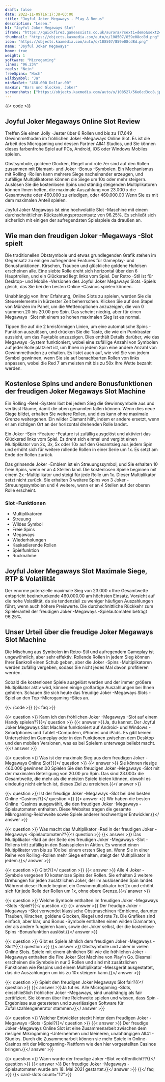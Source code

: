 ```yaml
---
draft: false
date: 2022-11-09T16:17:38+03:00
title: "Joyful Joker Megaways - Play & Bonus"
description: "Lesen."
h1: "Joyful Joker Megaways Slot"
iframe: "https://quickfire3.gameassists.co.uk/aurora/?sext1=demo&sext2=demo&csid=1866&gameid=joyfulJokerDesktop&ul=en&variant=MIT-Demo&theme=quickfiressl"
thumbnail: "https://objects.kaxmedia.com/auto/o/108507/859e08cd8d.png"
icon: "https://objects.kaxmedia.com/auto/o/108507/859e08cd8d.png"
name: "Joyful Joker Megaways"
home: true
weight: 1
software: "Microgaming"
lines: "96.25%"
reels: "Nein"
freeSpins: "Hoch"
wildSymbol: "Ja"
minMaxBet: "460.000 Dollar.00"
maxWin: "Bars und Glocken, Joker"
screenshots: ["https://objects.kaxmedia.com/auto/o/108527/56e6cd3cc8.jpeg"]
---
```


{{< code >}}<h2>Joyful Joker Megaways Online Slot Review</h2><p>Treffen Sie einen Jolly -Jester über 6 Rollen und bis zu 117.649 Gewinnmethoden im fröhlichen Joker -Megaways Online Slot. Es ist die Arbeit des Microgaming und dessen Partner All41 Studios, und Sie können dieses farbenfrohe Spiel auf PCs, Android, iOS oder Windows Mobiles spielen.</p><p>Obstsymbole, goldene Glocken, Riegel und rote 7er sind auf den Rollen zusammen mit Diamant- und Joker -Bonus -Symbolen. Ein Mechanismus mit Rolling -Rollen kann mehrere Siege nacheinander erzeugen, und zufällige Multiplikatoren können die Siege um 10x oder mehr steigern. Auslösen Sie die kostenlosen Spins und ständig steigenden Multiplikatoren können Ihnen helfen, die maximale Auszahlung von 23.000 x die Gesamtwette oder 460.000 zu erledigen, oder 460.000.00 Wenn Sie es mit dem maximalen Anteil spielen.</p><p>Joyful Joker Megaways ist eine hochvolatile Slot -Maschine mit einem durchschnittlichen Rückzahlungsprozentsatz von 96.25%. Es schließt sich sicherlich mit einigen der aufregendsten Spielspiele da draußen an.</p><h2>Wie man den freudigen Joker -Megaways -Slot spielt</h2><p>Die traditionellen Obstsymbole und etwas grundlegenden Grafik stehen im Gegensatz zu einigen aufregenden Features für Gameplay- und Bonusfunktionen. Kirschen, Trauben und glückliche goldene Hufeisen erscheinen alle. Eine siebte Rolle dreht sich horizontal über den 6 Hauptrollen, und ein Glücksrad liegt links vom Spiel. Der Retro -Stil ist für Desktop- und Mobile -Versionen des Joyful Joker Megaways Slots -Spiels gleich, das Sie bei den besten Online -Casinos spielen können.</p><p>Unabhängig von Ihrer Erfahrung, Online Slots zu spielen, werden Sie die Steuerelemente in kürzester Zeit beherrschen. Klicken Sie auf den Stapel von Münzen im Panel, um die Wettenoptionen anzuzeigen, die von 0 stammen.20 bis 20.00 pro Spin. Das scheint niedrig, aber für einen Megaways -Slot mit einem so hohen maximalen Sieg ist es normal.</p><p>Tippen Sie auf die 2 kreisförmigen Linien, um eine automatische Spins -Funktion auszulösen, und drücken Sie die Taste, die wie ein Punktraster aussieht, um das Paytable anzuzeigen. Dies enthält Details darüber, wie das Megaways -System funktioniert, wobei eine zufällige Anzahl von Symbolen auf jeder Rolle platziert ist, um Ihnen in jedem Spin eine andere Anzahl von Gewinnmethoden zu erhalten. Es listet auch auf, wie viel Sie von jedem Symbol gewinnen, wenn Sie sie auf benachbarten Rollen von links anpassen, wobei die Red 7 am meisten mit bis zu 50x Ihre Wette bezahlt werden.</p><h2>Kostenlose Spins und andere Bonusfunktionen der freudigen Joker Megaways Slot Machine</h2><p>Ein Rolling -Reel -System löst bei jedem Sieg die Gewinnsymbole aus und verlässt Räume, damit die oben genannten fallen können. Wenn dies neue Siege bildet, erhalten Sie weitere Rollen, und dies kann ohne maximale Grenze weitergehen. Ein wilder Diamant hilft, indem er andere ersetzt, wenn er am richtigen Ort an der horizontal drehenden Rolle landet.</p><p>Ein Joker -Spin -Feature -Feature ist zufällig ausgelöst und aktiviert das Glücksrad links vom Spiel. Es dreht sich einmal und vergibt einen Multiplikator von 2x, 3x, 5x oder 10x auf den Gesamtsieg aus jedem Spin und erhöht sich für weitere rollende Rollen in einer Serie um 1x. Es setzt am Ende der Rollen zurück.</p><p>Das grinsende Joker -Emblem ist ein Streuungssymbol, und Sie erhalten 10 freie Spins, wenn er an 4 Stellen land. Die kostenlosen Spiele beginnen mit einem 2x -Multiplikator und steigt für jede Rolle um 1x. Dieser Multiplikator setzt nicht zurück. Sie erhalten 3 weitere Spins von 3 Joker -Streuungssymbolen und 4 weitere, wenn er an 4 Stellen auf der oberen Rolle erscheint.</p><h3>
Slot -Funktionen</h3><ul>
<li></span>
Multiplikatoren</li>
<li></span>
Streuung</li>
<li></span>
Wildes Symbol</li>
<li></span>
Freie Spins</li>
<li></span>
Megaways</li>
<li></span>
Wiederholungen</li>
<li></span>
Kaskadierende Rollen</li>
<li></span>
Spielfunktion</li>
<li></span>
Rücknahme</li></ul><h2>Joyful Joker Megaways Slot Maximale Siege, RTP & Volatilität</h2><p>Der enorme potenzielle maximale Sieg von 23.000 x Ihre Gesamtwette entspricht beeindruckende 460.000.00 am höchsten Einsatz. Vorsicht auf die hohe Volatilität, da sie tendenziell zu weniger häufigen Auszahlungen führt, wenn auch höhere Preiswerte. Die durchschnittliche Rückkehr zum Spieleranteil der freudigen Joker -Megaways -Spielautomaten beträgt 96.25%.</p><h2>Unser Urteil über die freudige Joker Megaways Slot Machine</h2><p>Die Mischung aus Symbolen im Retro-Stil und aufregendem Gameplay ist ungewöhnlich, aber sehr effektiv. Rollende Rollen in jedem Sieg können Ihrer Bankroll einen Schub geben, aber die Joker -Spins -Multiplikatoren werden zufällig vergeben, sodass Sie nicht jedes Mal davon profitieren werden.</p><p>Sobald die kostenlosen Spiele ausgelöst werden und der immer größere Multiplikator aktiv wird, können einige großartige Auszahlungen bei Ihnen gehören. Schauen Sie sich heute das freudige Joker -Megaways Slots -Spiel an den Top -Microgaming -Sites an.</p>
{{< /code >}}
{{< faq >}}

{{< question >}} Kann ich den fröhlichen Joker -Megaways -Slot auf einem Handy spielen??{{</ question >}}
{{< answer >}}Ja, du kannst. Der Joyful Joker Megaways Slot Machine funktioniert auf Android- und Windows -Smartphones und Tablet -Computern, iPhones und iPads. Es gibt keinen Unterschied im Gameplay oder in den Funktionen zwischen dem Desktop und den mobilen Versionen, was es bei Spielern unterwegs beliebt macht.{{</ answer >}}

{{< question >}} Was ist der maximale Sieg aus dem freudigen Joker -Megaways Online Slot?{{</ question >}}
{{< answer >}} Sie können riesige 460.000 gewinnen.00 Spielen Sie den freudigen Joker -Megaways -Slot mit der maximalen Beteiligung von 20.00 pro Spin. Das sind 23.000x die Gesamtwette, die mehr als die meisten Spiele bieten können, obwohl es eindeutig nicht einfach ist, dieses Ziel zu erreichen.{{</ answer >}}

{{< question >}} Ist der freudige Joker -Megaways -Slot bei den besten Online -Casinos?{{</ question >}}
{{< answer >}} Wir haben die besten Online -Casinos ausgewählt, die den freudigen Joker -Megaways -Spielautomaten enthalten. Diese Websites tragen die gesamte Mikrogaming-Reichweite sowie Spiele anderer hochwertiger Entwickler.{{</ answer >}}

{{< question >}} Was macht das Multiplikator -Rad in der freudigen Joker -Megaways -Spielautomaten??{{</ question >}}
{{< answer >}} Das Multiplikator -Rad an der Seite des freudigen Joker -Megaways -Slot -Rollens tritt zufällig in den Basisspielen in Aktion. Es wendet einen Multiplikator von bis zu 10x bei einem ersten Sieg an. Wenn Sie in einer Reihe von Rolling -Rollen mehr Siege erhalten, steigt der Multiplikator in jedem.{{</ answer >}}

{{< question >}} Gibt?{{</ question >}}
{{< answer >}} Alle 4 Joker -Symbole vergeben 10 kostenlose Spins der Rollen. Sie erhalten 2 weitere Drehungen für jeden zusätzlichen Joker, der im auslösenden Spin landet. Während dieser Runde beginnt ein Gewinnmultiplikator bei 2x und erhöht sich für jede Rolle der Rollen um 1x, ohne obere Grenze.{{</ answer >}}

{{< question >}} Welche Symbole enthalten im freudigen Joker -Megaways -Slots -Spiel?{{</ question >}}
{{< answer >}} Der freudige Joker -Megaways -Slot verwendet klassische Obstmaschinen -Embleme, darunter Trauben, Kirschen, goldene Glocken, Riegel und rote 7s. Die Grafiken sind einfach, aber klar, und Bonus -Symbole enthalten einen wilden Diamanten, der als andere fungieren kann, sowie der Joker selbst, der die kostenlose Spins -Bonusfunktion auslöst.{{</ answer >}}

{{< question >}} Gibt es Spiele ähnlich dem freudigen Joker -Megaways -Slot?{{</ question >}}
{{< answer >}} Obstsymbole und Joker in vielen Online Slots. Spiele mit einem ähnlichen Stil wie die fröhlichen Joker -Megaways enthalten die Fire Joker Slot Machine von Play'n Go. Diesmal erscheinen die Symbole in nur 3 Rollen und sind mit zusätzlichen Funktionen wie Respins und einem Multiplikator -Messgerät ausgestattet, das die Auszahlungen um bis zu 10x steigern kann.{{</ answer >}}

{{< question >}} Spielt den freudigen Joker Megaways Slot fair?{{</ question >}}
{{< answer >}}Ja tut es. Alle Microgaming -Slots, einschließlich fröhlicher Joker -Megaways, sind unabhängig als fair zertifiziert. Sie können über ihre Reichweite spielen und wissen, dass Spin -Ergebnisse aus getesteten und zuverlässigen Software für Zufallszahlengenerator stammen.{{</ answer >}}

{{< question >}} Welcher Entwickler steckt hinter dem freudigen Joker -Megaways -Slots -Spiel?{{</ question >}}
{{< answer >}} Der freudige Joker -Megaways Online Slot ist eine Zusammenarbeit zwischen dem riesigen Mikrogaming -Unternehmen und kleineren, unabhängigen All41 -Studios. Durch die Zusammenarbeit können sie mehr Spiele in Online-Casinos mit der Microgaming-Plattform wie den hier vorgestellten Casinos bringen.{{</ answer >}}

{{< question >}} Wann wurde der freudige Joker -Slot veröffentlicht??{{</ question >}}
{{< answer >}} Der freudige Joker -Megaways -Spielautomaten wurde am 18. Mai 2021 gestartet.{{</ answer >}}
{{</ faq >}}
{{< card-slots count="12">}}